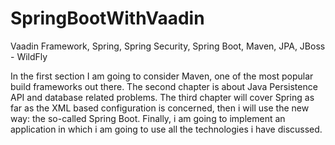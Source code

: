 # SpringBootWithVaadin

Vaadin Framework, Spring, Spring Security, Spring Boot, Maven, JPA, JBoss - WildFly

In the first section I am going to consider Maven, one of the most popular build frameworks out there. The second chapter is about Java Persistence API and database related problems. The third chapter will cover Spring as far as the XML based configuration is concerned, then i will use the new way: the so-called Spring Boot. Finally, i am going to implement an application in which i am going to use all the technologies i have discussed.
